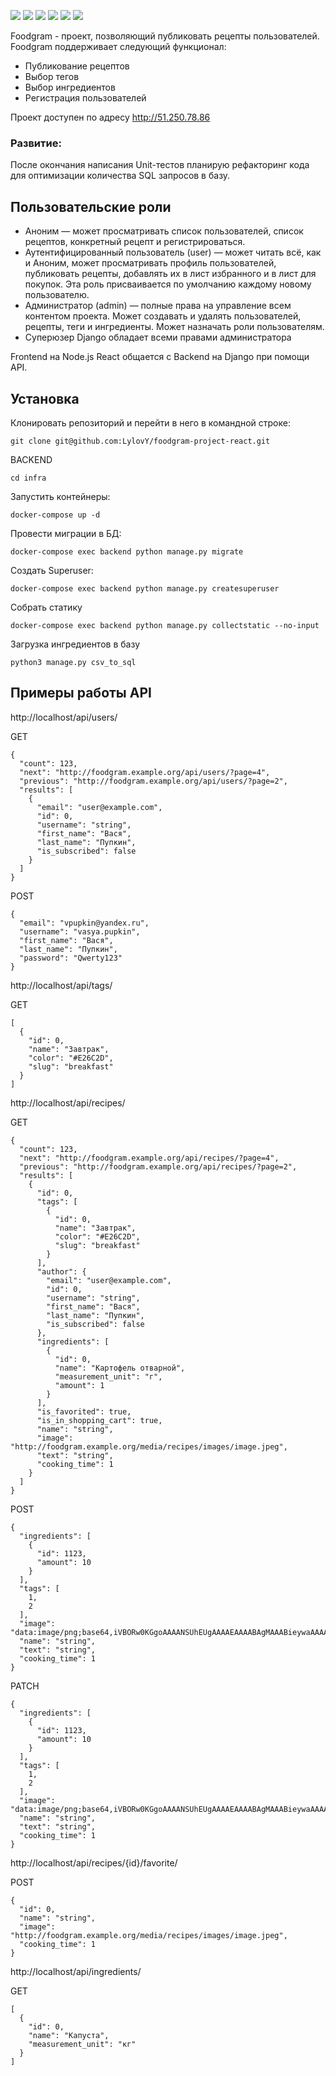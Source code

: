 

![](https://img.shields.io/badge/Python-3776AB?style=for-the-badge&logo=python&logoColor=white)
![](https://img.shields.io/badge/django%20rest-ff1709?style=for-the-badge&logo=django&logoColor=white)
![](https://img.shields.io/badge/Django-092E20?style=for-the-badge&logo=django&logoColor=green)
![](https://img.shields.io/badge/JWT-000000?style=for-the-badge&logo=JSON%20web%20tokens&logoColor=white)
![](https://img.shields.io/badge/Postman-FF6C37?style=for-the-badge&logo=Postman&logoColor=white)
![](https://github.com/LylovY/yamdb_final/actions/workflows/yamdb_workflow.yml/badge.svg)

Foodgram - проект, позволяющий публиковать рецепты пользователей. Foodgram поддерживает следующий функционал:

- Публикование рецептов
- Выбор тегов
- Выбор ингредиентов
- Регистрация пользователей

Проект доступен по адресу
http://51.250.78.86

### Развитие:
После окончания написания Unit-тестов планирую рефакторинг кода для оптимизации количества SQL запросов в базу.


## Пользовательские роли

- Аноним — может просматривать список пользователей, список рецептов, конкретный рецепт и регистрироваться.
- Аутентифицированный пользователь (user) — может читать всё, как и Аноним, может просматривать профиль пользователей, публиковать рецепты, добавлять их в лист избранного и в лист для покупок. Эта роль присваивается по умолчанию каждому новому пользователю.
- Администратор (admin) — полные права на управление всем контентом проекта. Может создавать и удалять пользователей, рецепты, теги и ингредиенты. Может назначать роли пользователям.
- Суперюзер Django обладает всеми правами администратора

Frontend на Node.js React общается с Backend на Django при помощи API.

## Установка

Клонировать репозиторий и перейти в него в командной строке:

```
git clone git@github.com:LylovY/foodgram-project-react.git
```
BACKEND

```
cd infra
```
Запустить контейнеры:


```
docker-compose up -d
```

Провести миграции в БД:

```
docker-compose exec backend python manage.py migrate
```

Создать Superuser:

```
docker-compose exec backend python manage.py createsuperuser
```

Собрать статику

```
docker-compose exec backend python manage.py collectstatic --no-input
```

Загрузка ингредиентов в базу

```
python3 manage.py csv_to_sql
```



## Примеры работы API

http://localhost/api/users/

GET
```
{
  "count": 123,
  "next": "http://foodgram.example.org/api/users/?page=4",
  "previous": "http://foodgram.example.org/api/users/?page=2",
  "results": [
    {
      "email": "user@example.com",
      "id": 0,
      "username": "string",
      "first_name": "Вася",
      "last_name": "Пупкин",
      "is_subscribed": false
    }
  ]
}
```

POST
```
{
  "email": "vpupkin@yandex.ru",
  "username": "vasya.pupkin",
  "first_name": "Вася",
  "last_name": "Пупкин",
  "password": "Qwerty123"
}
```
http://localhost/api/tags/

GET
```
[
  {
    "id": 0,
    "name": "Завтрак",
    "color": "#E26C2D",
    "slug": "breakfast"
  }
]
```


http://localhost/api/recipes/


GET
```
{
  "count": 123,
  "next": "http://foodgram.example.org/api/recipes/?page=4",
  "previous": "http://foodgram.example.org/api/recipes/?page=2",
  "results": [
    {
      "id": 0,
      "tags": [
        {
          "id": 0,
          "name": "Завтрак",
          "color": "#E26C2D",
          "slug": "breakfast"
        }
      ],
      "author": {
        "email": "user@example.com",
        "id": 0,
        "username": "string",
        "first_name": "Вася",
        "last_name": "Пупкин",
        "is_subscribed": false
      },
      "ingredients": [
        {
          "id": 0,
          "name": "Картофель отварной",
          "measurement_unit": "г",
          "amount": 1
        }
      ],
      "is_favorited": true,
      "is_in_shopping_cart": true,
      "name": "string",
      "image": "http://foodgram.example.org/media/recipes/images/image.jpeg",
      "text": "string",
      "cooking_time": 1
    }
  ]
}
```

POST
```
{
  "ingredients": [
    {
      "id": 1123,
      "amount": 10
    }
  ],
  "tags": [
    1,
    2
  ],
  "image": "data:image/png;base64,iVBORw0KGgoAAAANSUhEUgAAAAEAAAABAgMAAABieywaAAAACVBMVEUAAAD///9fX1/S0ecCAAAACXBIWXMAAA7EAAAOxAGVKw4bAAAACklEQVQImWNoAAAAggCByxOyYQAAAABJRU5ErkJggg==",
  "name": "string",
  "text": "string",
  "cooking_time": 1
}
```

PATCH
```
{
  "ingredients": [
    {
      "id": 1123,
      "amount": 10
    }
  ],
  "tags": [
    1,
    2
  ],
  "image": "data:image/png;base64,iVBORw0KGgoAAAANSUhEUgAAAAEAAAABAgMAAABieywaAAAACVBMVEUAAAD///9fX1/S0ecCAAAACXBIWXMAAA7EAAAOxAGVKw4bAAAACklEQVQImWNoAAAAggCByxOyYQAAAABJRU5ErkJggg==",
  "name": "string",
  "text": "string",
  "cooking_time": 1
}
```

http://localhost/api/recipes/{id}/favorite/

POST
```
{
  "id": 0,
  "name": "string",
  "image": "http://foodgram.example.org/media/recipes/images/image.jpeg",
  "cooking_time": 1
}
```


http://localhost/api/ingredients/

GET
```
[
  {
    "id": 0,
    "name": "Капуста",
    "measurement_unit": "кг"
  }
]
```
